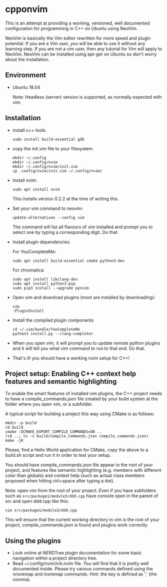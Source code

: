 # cpponvim

This is an attempt at providing a working, versioned, well documented configuration for programming in C++ on Ubuntu using NeoVim.

NeoVim is basically the Vim editor rewritten for more speed and plugin potential. If you are a Vim user, you will be able to use it without any learning step. If you are not a vim user, then any tutorial for Vim will apply to NeoVim.
NeoVim can be installed using apt-get on Ubuntu so don't worry about the installation.

## Environment

* Ubuntu 18.04 

  Note: Headless (server) version is supported, as normally expected with vim.

## Installation

* install c++ tools
  ```
  sudo install build-essential gdb 
  ```

* copy the init.vim file to your filesystem:
  ```
  mkdir ~/.config
  mkdir ~/.config/nvim
  mkdir ~/.config/nvim/init.vim
  cp .config/nvim/init.vim ~/.config/nvim/
  ```

* Install nvim:
  ```
  sudo apt install nvim
  ```
  This installs version 0.2.2 at the time of writing this.

* Set your vim command to neovim:
  ```
  update-alternatives --config vim
  ```
  The command will list all flavours of vim installed and prompt you to select one by typing a corresponding digit. Do that.

* Install plugin dependencies:

  For YouCompleteMe:
  ```
  sudo apt install build-essential cmake python3-dev
  ```
  For chromatica
  ```
  sudo apt install libclang-dev
  sudo apt install python3-pip
  sudo pip3 install --upgrade pynvim
  ```

* Open vim and download plugins (most are installed by downloading):
  ```
  vim
  :PluginInstall
  ```

* Install the compiled plugin components
  ```
  cd ~/.vim/bundle/YouCompleteMe
  python3 install.py --clang-completer
  ```

* When you open vim, it will prompt you to update remote python plugins and it will tell you what vim command to run to that end. Do that.


* That's it! you should have a working nvim setup for C++!

## Project setup: Enabling C++ context help features and semantic highlighting

To enable the smart features of installed vim plugins, the C++ project
needs to have a compile_commands.json file created by your build system at the folder where you open vim, or a subfolder.

A typical script for building a project this way using CMake is as follows:
```
mkdir -p build
cd build
cmake -DCMAKE_EXPORT_COMPILE_COMMANDS=ON ..
(cd ..; ln -s build/compile_commands.json compile_commands.json)
make -j8
```

Please, find a Hello World application for CMake, copy the above to a build.sh script and run it in order to test your setup.

You should have compile_commands.json file appear in the root of your project, and features like semantic highlighting (e.g. members with different color than globals) and context help (such as actual class members proposed when hitting ctrl+space after typing a dot).

Note: 
open vim from the root of your project.
Even if you have subfolders such as `src/package1/module3/ddd.cpp` have console open in the parent of src and open ddd.cpp like this:
```
vim src/package1/module3/ddd.cpp
```
This will ensure that the current working directory in vim is the root of your project, compile_commands.json is found and plugins work correctly.

## Using the plugins

* Look online at NERDTree plugin documentation for some basic navigation within a project directory tree. 
* Read ~/.config/nvim/init.nvim file. You will find that it is pretty well documented inside. Please try various commands defined using the nnoremap and inoremap commands. Hint: the <leader> key is defined as ',' (the comma).
